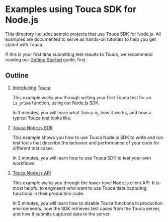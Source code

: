 # Examples using Touca SDK for Node.js

This directory includes sample projects that use Touca SDK for Node.js. All
examples are documented to serve as hands-on tutorials to help you get stated
with Touca.

If this is your first time submitting test results to Touca, we recommend
reading our [Getting Started](https://docs.touca.io) guide, first.

## Outline

1.  [Introducing Touca](./01_node_minimal)

    This example walks you through writing your first Touca test for an
    `is_prime` function, using our Node.js SDK.

    In 3 minutes, you will learn what Touca is, how it works, and how a typical
    Touca test looks like.

2.  [Touca Node.js SDK](./02_node_main_api)

    This example shows you how to use Touca Node.js SDK to write and run test
    tools that describe the behavior and performance of your code for different
    test cases.

    In 3 minutes, you will learn how to use Touca SDK to test your own
    workflows.

3.  [Touca Node.js API](./03_node_core_api)

    This example walks you through the lower-level Node.js client API. It is
    most helpful to engineers who want to use Touca data capturing functions in
    their production code.

    In 5 minutes, you will learn how to disable Touca functions in production
    environments, how the SDK retrieves test cases from the Touca server, and
    how it submits captured data to the server.
